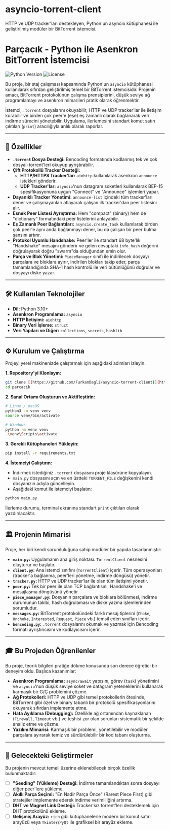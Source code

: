# asyncio-torrent-client
HTTP ve UDP tracker'ları destekleyen, Python'un asyncio kütüphanesi ile geliştirilmiş modüler bir BitTorrent istemcisi.
# Parçacık - Python ile Asenkron BitTorrent İstemcisi

![Python Version](https://img.shields.io/badge/Python-3.10+-blue.svg)
![License](https://img.shields.io/badge/License-MIT-green.svg)

Bu proje, bir staj çalışması kapsamında Python'un `asyncio` kütüphanesi kullanılarak sıfırdan geliştirilmiş temel bir BitTorrent istemcisidir. Projenin amacı, BitTorrent protokolünün çalışma prensiplerini, düşük seviye ağ programlamayı ve asenkron mimarileri pratik olarak öğrenmektir.

İstemci, `.torrent` dosyalarını okuyabilir, HTTP ve UDP tracker'lar ile iletişim kurabilir ve birden çok peer'e (eşe) eş zamanlı olarak bağlanarak veri indirme sürecini yönetebilir. Uygulama, ilerlemesini standart komut satırı çıktıları (`print`) aracılığıyla anlık olarak raporlar.

---

## 🚀 Özellikler

- **`.torrent` Dosya Desteği:** Bencoding formatında kodlanmış tek ve çok dosyalı torrent'leri okuyup ayrıştırabilir.
- **Çift Protokollü Tracker Desteği:**
    - **HTTP/HTTPS Tracker'lar:** `aiohttp` kullanılarak asenkron `announce` istekleri gönderir.
    - **UDP Tracker'lar:** `asyncio`'nun datagram soketleri kullanılarak BEP-15 spesifikasyonuna uygun "Connect" ve "Announce" işlemleri yapar.
- **Dayanıklı Tracker Yönetimi:** `announce-list` içindeki tüm tracker'ları dener ve çalışmayanları atlayarak çalışan ilk tracker'dan peer listesini alır.
- **Esnek Peer Listesi Ayrıştırma:** Hem "compact" (binary) hem de "dictionary" formatındaki peer listelerini anlayabilir.
- **Eş Zamanlı Peer Bağlantıları:** `asyncio.create_task` kullanılarak birden çok peer'e aynı anda bağlanmayı dener, bu da çalışan bir peer bulma şansını artırır.
- **Protokol Uyumlu Handshake:** Peer'ler ile standart 68 byte'lık "Handshake" mesajını gönderir ve gelen cevaptaki `info_hash` değerini doğrulayarak doğru "swarm"da olduğundan emin olur.
- **Parça ve Blok Yönetimi:** `PieceManager` sınıfı ile indirilecek dosyayı parçalara ve bloklara ayırır, indirilen blokları takip eder, parça tamamlandığında SHA-1 hash kontrolü ile veri bütünlüğünü doğrular ve dosyayı diske yazar.

---

## 🛠️ Kullanılan Teknolojiler

- **Dil:** Python 3.10+
- **Asenkron Programlama:** `asyncio`
- **HTTP İletişimi:** `aiohttp`
- **Binary Veri İşleme:** `struct`
- **Veri Yapıları ve Diğer:** `collections`, `secrets`, `hashlib`

---

## ⚙️ Kurulum ve Çalıştırma

Projeyi yerel makinenizde çalıştırmak için aşağıdaki adımları izleyin.

**1. Repository'yi Klonlayın:**
```bash
git clone [(https://github.com/FurkanDagli/asyncio-torrent-client)](https://github.com/FurkanDagli/asyncio-torrent-client)
cd parcacik
```

**2. Sanal Ortamı Oluşturun ve Aktifleştirin:**
```bash
# Linux / macOS
python3 -m venv venv
source venv/bin/activate

# Windows
python -m venv venv
.\venv\Scripts\activate
```

**3. Gerekli Kütüphaneleri Yükleyin:**
```bash
pip install -r requirements.txt
```

**4. İstemciyi Çalıştırın:**
   - İndirmek istediğiniz `.torrent` dosyasını proje klasörüne kopyalayın.
   - `main.py` dosyasını açın ve en üstteki `TORRENT_FILE` değişkenini kendi dosyanızın adıyla güncelleyin.
   - Aşağıdaki komut ile istemciyi başlatın:
   ```bash
   python main.py
   ```
   İlerleme durumu, terminal ekranına standart `print` çıktıları olarak yazdırılacaktır.

---

## 🏛️ Projenin Mimarisi

Proje, her biri kendi sorumluluğuna sahip modüler bir yapıda tasarlanmıştır:
- **`main.py`:** Uygulamanın ana giriş noktası. `TorrentClient` nesnesini oluşturur ve başlatır.
- **`client.py`:** Ana istemci sınıfını (`TorrentClient`) içerir. Tüm operasyonları (tracker'a bağlanma, peer'leri yönetme, indirme döngüsü) yönetir.
- **`tracker.py`:** HTTP ve UDP tracker'lar ile olan tüm iletişimi yönetir.
- **`peer.py`:** Tek bir peer ile olan TCP bağlantısını, Handshake'i ve mesajlaşma döngüsünü yönetir.
- **`piece_manager.py`:** Dosyanın parçalara ve bloklara bölünmesi, indirme durumunun takibi, hash doğrulaması ve diske yazma işlemlerinden sorumludur.
- **`messages.py`:** BitTorrent protokolündeki farklı mesaj tiplerini (`Choke`, `Unchoke`, `Interested`, `Request`, `Piece` vb.) temsil eden sınıfları içerir.
- **`bencoding.py`:** `.torrent` dosyalarını okumak ve yazmak için Bencoding formatı ayrıştırıcısını ve kodlayıcısını içerir.

---

## 🎓 Bu Projeden Öğrenilenler

Bu proje, teorik bilgileri pratiğe dökme konusunda son derece öğretici bir deneyim oldu. Başlıca kazanımlar:
- **Asenkron Programlama:** `async/await` yapısını, görev (`task`) yönetimini ve `asyncio`'nun düşük seviye soket ve datagram yeteneklerini kullanarak karmaşık bir G/Ç problemini çözme.
- **Ağ Protokolleri:** HTTP ve UDP gibi temel protokollerin ötesinde, BitTorrent gibi özel ve binary tabanlı bir protokolü spesifikasyonlarını okuyarak sıfırdan implemente etme.
- **Hata Ayıklama (Debugging):** Özellikle ağ ortamından kaynaklanan (`Firewall`, `Timeout` vb.) ve teşhisi zor olan sorunları sistematik bir şekilde analiz etme ve çözme.
- **Yazılım Mimarisi:** Karmaşık bir problemi, yönetilebilir ve modüler parçalara ayırarak temiz ve sürdürülebilir bir kod tabanı oluşturma.

---

## 🔮 Gelecekteki Geliştirmeler

Bu projenin mevcut temeli üzerine eklenebilecek birçok özellik bulunmaktadır:
- [ ] **"Seeding" (Yükleme) Desteği:** İndirme tamamlandıktan sonra dosyayı diğer peer'lere yükleme.
- [ ] **Akıllı Parça Seçimi:** "En Nadir Parça Önce" (Rarest Piece First) gibi stratejiler implemente ederek indirme verimliliğini artırma.
- [ ] **DHT ve Magnet Link Desteği:** Tracker'sız torrent'leri desteklemek için DHT protokolünü ekleme.
- [ ] **Gelişmiş Arayüz:** `rich` gibi kütüphanelerle modern bir komut satırı arayüzü veya `Tkinter`/`PyQt` ile grafiksel bir arayüz ekleme.
